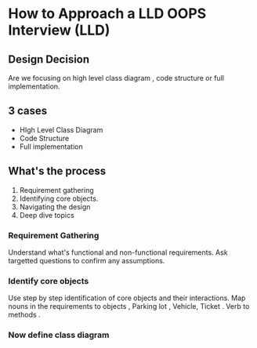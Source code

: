 # How to Approach a LLD OOPS Interview (LLD)

## Design Decision 
Are we focusing on high level class diagram , code structure or full implementation. 

## 3 cases 
- HIgh Level Class Diagram
- Code Structure
- Full implementation

## What's the process 
1. Requirement gathering
2. Identifying core objects.
3. Navigating the design
4. Deep dive topics

### Requirement Gathering
Understand what's functional and non-functional requirements. Ask targetted questions to confirm any assumptions. 

### Identify core objects 
Use step by step identification of core objects and their interactions. Map nouns in the requirements to objects , Parking lot , Vehicle, Ticket .  Verb to methods . 

### Now define class diagram
